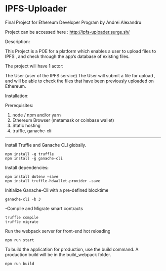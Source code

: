 # IPFS-Uploader
Final Project for Ethereum Developer Program by Andrei Alexandru

Project can be accessed here : http://ipfs-uploader.surge.sh/

Description:

This Project is a POE for a platform which enables a user to upload files to IPFS , and check through the app’s database of existing files.

The project will have 1 actor:

The User (user of the IPFS service)
	The User will submit a file for upload , and will be able to check the files that have been previously uploaded on Ethereum.



Installation:

Prerequisites: 

1. node / npm and/or yarn
2. Ethereum Browser (metamask or coinbase wallet)
3. Static hosting
4. truffle, ganache-cli 
-----------------------------------
Install Truffle and Ganache CLI globally. 

	npm install -g truffle
	npm install -g ganache-cli

Install dependencies:
	
	npm install dotenv —save
	npm install truffle-hdwallet-provider —save

Initialize Ganache-Cli with a pre-defined blocktime 
	
	ganache-cli -b 3 

-Compile and Migrate smart contracts

	truffle compile
	truffle migrate

Run the webpack server for front-end hot reloading

	npm run start
	
To build the application for production, use the build command. A production build will be in the build_webpack folder.

	npm run build

